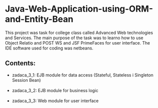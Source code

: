 # Java-Web-Application-using-ORM-and-Entity-Bean

This project was task for college class called Advanced Web technologies and Services. The main purpose of the task was to learno how to use Object Relatio and POST WS and JSF PrimeFaces for user interface. The IDE software used for coding was netbeans.

<h2>Contents:</h1>
<ul>
<li>zadaca_3_1: EJB module for data access (Stateful,
  Stateless i Singleton Session Bean) </li><br>
  <li>zadaca_3_2: EJB module for business logic </li> <br>
  <li>zadaca_3_3: Web module for user interface  </li>
</ul>
